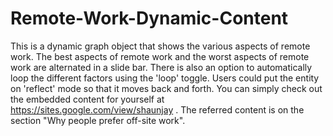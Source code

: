 # Remote-Work-Dynamic-Content
This is a dynamic graph object that shows the various aspects of remote work. The best aspects of remote work and the worst aspects of remote work are alternated in a slide bar. There is also an option to automatically loop the
different factors using the 'loop' toggle. Users could put the entity on 'reflect' mode so that it moves back and forth. You can simply check out the embedded content for yourself at https://sites.google.com/view/shaunjay . 
The referred content is on the section "Why people prefer off-site work".
